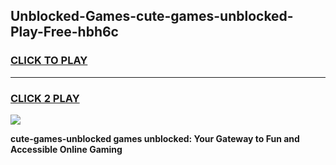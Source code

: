 
## Unblocked-Games-cute-games-unblocked-Play-Free-hbh6c
<h3>
<a href="https://premium76.site?title=cute-games-unblocked&ref=18A1">CLICK TO PLAY</a></h3>
<hr>

<h3>
<a href="https://premium76.site?title=cute-games-unblocked&ref=18A1">CLICK 2 PLAY</a>
  
</h3>

<a href="https://premium76.site?title=cute-games-unblocked&ref=18A1"><img src="https://clearcache.store/games.png"></a>


**cute-games-unblocked games unblocked: Your Gateway to Fun and Accessible Online Gaming**
